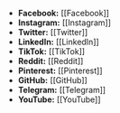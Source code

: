 - **Facebook:** [[Facebook]]
- **Instagram:** [[Instagram]]
- **Twitter:** [[Twitter]]
- **LinkedIn:** [[LinkedIn]]
- **TikTok:** [[TikTok]]
- **Reddit:** [[Reddit]]
- **Pinterest:** [[Pinterest]]
- **GitHub:** [[GitHub]]
- **Telegram:** [[Telegram]]
- **YouTube:** [[YouTube]]
